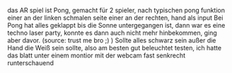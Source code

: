 das AR spiel ist Pong, gemacht für 2 spieler, nach typischen pong funktion einer an der linken schmalen seite einer an der rechten, hand als input
Bei Pong hat alles geklappt bis die Sonne untergegangen ist, dann war es eine techno laser party, konnte es dann auch nicht mehr hinbekommen, ging aber davor. (source: trust me bro ;) )
Sollte alles schwarz sein außer die Hand die Weiß sein sollte, also am besten gut beleuchtet testen, ich hatte das blatt unter einem montior mit der webcam fast senkrecht runterschauend
